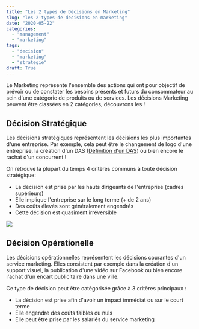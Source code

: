 ```yaml
---
title: "Les 2 types de Décisions en Marketing"
slug: "les-2-types-de-decisions-en-marketing"
date: "2020-05-22"
categories: 
  - "management"
  - "marketing"
tags: 
  - "decision"
  - "marketing"
  - "strategie"
draft: True
---
```


Le Marketing représente l'ensemble des actions qui ont pour objectif de prévoir ou de constater les besoins présents et futurs du consommateur au sein d'une catégorie de produits ou de services. Les décisions Marketing peuvent être classées en 2 catégories, découvrons les !

## Décision Stratégique

Les décisions stratégiques représentent les décisions les plus importantes d'une entreprise. Par exemple, cela peut être le changement de logo d'une entreprise, la création d'un DAS ([Définition d'un DAS](https://www.marketing-etudiant.fr/domaine-activite-strategique.html)) ou bien encore le rachat d'un concurrent !

On retrouve la plupart du temps 4 critères communs à toute décision stratégique:

- La décision est prise par les hauts dirigeants de l'entreprise (cadres supérieurs)
- Elle implique l'entreprise sur le long terme (+ de 2 ans)
- Des coûts élevés sont généralement engendrés
- Cette décision est quasiment irréversible

![](images/top-view-photo-of-people-near-wooden-table-3183150-2-1-1024x683.jpg)

## Décision Opérationelle

Les décisions opérationnelles représentent les décisions courantes d'un service marketing. Elles consistent par exemple dans la création d'un support visuel, la publication d'une vidéo sur Facebook ou bien encore l'achat d'un encart publicitaire dans une ville.

Ce type de décision peut être catégorisée grâce à 3 critères principaux :

- La décision est prise afin d'avoir un impact immédiat ou sur le court terme
- Elle engendre des coûts faibles ou nuls
- Elle peut être prise par les salariés du service marketing
